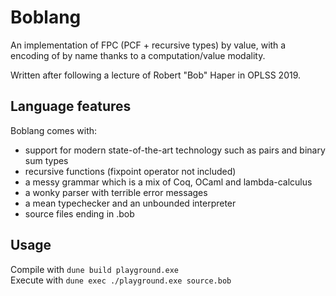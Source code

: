 # Boblang

An implementation of FPC (PCF + recursive types) by value, with a encoding of by
name thanks to a computation/value modality.

Written after following a lecture of Robert "Bob" Haper in OPLSS 2019.

## Language features

Boblang comes with:

- support for modern state-of-the-art technology such as pairs and binary sum
  types
- recursive functions (fixpoint operator not included)
- a messy grammar which is a mix of Coq, OCaml and lambda-calculus
- a wonky parser with terrible error messages
- a mean typechecker and an unbounded interpreter
- source files ending in .bob

## Usage 

Compile with `dune build playground.exe`  
Execute with `dune exec ./playground.exe source.bob`
